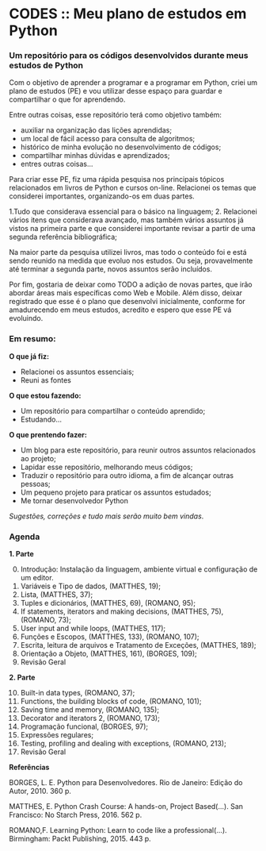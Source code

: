 # CODES :: Meu plano de estudos em Python

### Um repositório para os códigos desenvolvidos durante meus estudos de Python

Com o objetivo de aprender a programar e a programar em Python, criei um plano de estudos (PE) e vou utilizar desse espaço para guardar e compartilhar o que for aprendendo.

Entre outras coisas, esse repositório terá como objetivo também:

- auxiliar na organização das lições aprendidas;
- um local de fácil acesso para consulta de algoritmos;
- histórico de minha evolução no desenvolvimento de códigos;
- compartilhar minhas dúvidas e aprendizados;
- entres outras coisas...

Para criar esse PE, fiz uma rápida pesquisa nos principais tópicos relacionados em livros de Python e cursos on-line. 
Relacionei os temas que considerei importantes, organizando-os em duas partes. 

1.Tudo que considerava essencial para o básico na linguagem;
2. Relacionei vários itens que considerava avançado, mas também vários assuntos já vistos na primeira parte e que considerei importante revisar a partir de uma segunda referência bibliográfica;

Na maior parte da pesquisa utilizei livros, mas todo o conteúdo foi e está sendo reunido na medida que evoluo nos estudos.
Ou seja, provavelmente até terminar a segunda parte, novos assuntos serão incluídos.

Por fim, gostaria de deixar como TODO a adição de novas partes, que irão abordar áreas mais específicas como Web e Mobile. Além disso, deixar registrado que esse é o plano que desenvolvi inicialmente, conforme for amadurecendo em meus estudos, acredito e espero que esse PE vá evoluindo.

### Em resumo:

**O que já fiz:**
- Relacionei os assuntos essenciais;
- Reuni as fontes

**O que estou fazendo:**
- Um repositório para compartilhar o conteúdo aprendido;
- Estudando...

**O que prentendo fazer:**
- Um blog para este repositório, para reunir outros assuntos relacionados ao projeto;
- Lapidar esse repositório, melhorando meus códigos;
- Traduzir o repositório para outro idioma, a fim de alcançar outras pessoas;
- Um pequeno projeto para praticar os assuntos estudados;
- Me tornar desenvolvedor Python

_Sugestões, correções e tudo mais serão muito bem vindas_.

### Agenda

**1. Parte**
 
0. Introdução: Instalação da linguagem, ambiente virtual e configuração de um editor.
1. Variáveis e Tipo de dados, (MATTHES, 19);
2. Lista, (MATTHES, 37);
3. Tuples e dicionários, (MATTHES, 69), (ROMANO, 95);
4. If statements, iterators and making decisions, (MATTHES, 75), (ROMANO, 73);
5. User input and while loops, (MATTHES, 117);
6. Funções e Escopos, (MATTHES, 133), (ROMANO, 107);
7. Escrita, leitura de arquivos e Tratamento de Exceções, (MATTHES, 189);
8. Orientação a Objeto, (MATTHES, 161), (BORGES, 109); 
9. Revisão Geral
 
**2. Parte**
 
10. Built-in data types, (ROMANO, 37);
11. Functions, the building blocks of code, (ROMANO, 101);
12. Saving time and memory, (ROMANO, 135);
13. Decorator and iterators 2, (ROMANO, 173);
14. Programação funcional, (BORGES, 97);
15. Expressões regulares;
16. Testing, profiling and dealing with exceptions, (ROMANO, 213);
17. Revisão Geral

**Referências**

BORGES, L. E. Python para Desenvolvedores. Rio de Janeiro: Edição do Autor, 2010. 360 p.

MATTHES, E. Python Crash Course: A hands-on, Project Based(...). San Francisco: No Starch Press, 2016. 562 p.

ROMANO,F. Learning Python: Learn to code like a professional(...). Birmingham: Packt Publishing, 2015. 443 p.
